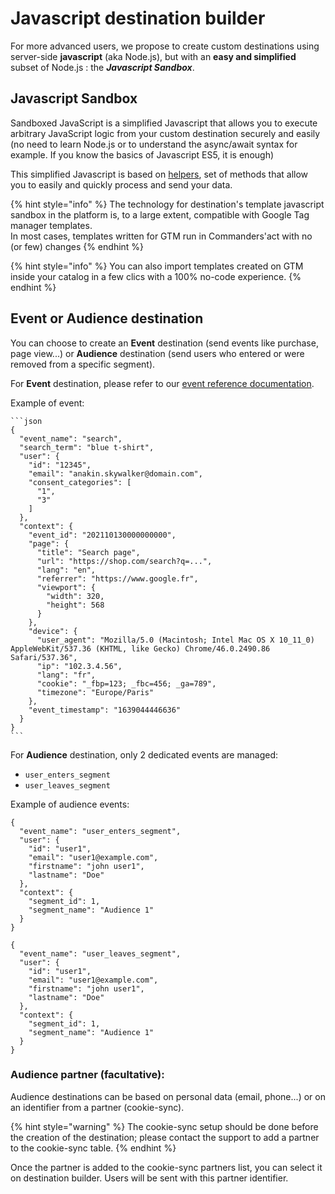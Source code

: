 # Javascript destination builder

For more advanced users, we propose to create custom destinations using server-side **javascript** (aka Node.js), but with an **easy and simplified** subset of Node.js : the _**Javascript Sandbox**_.

## Javascript Sandbox

Sandboxed JavaScript is a simplified Javascript that allows you to execute arbitrary JavaScript logic from your custom destination securely and easily (no need to learn Node.js or to understand the async/await syntax for example. If you know the basics of Javascript ES5, it is enough)

This simplified Javascript is based on [helpers](serverside-js-helpers.md), set of methods that allow you to easily and quickly process and send your data.

{% hint style="info" %}
The technology for destination's template javascript sandbox in the platform is, to a large extent, compatible with Google Tag manager templates. \
In most cases, templates written for GTM run in Commanders'act with no (or few) changes
{% endhint %}

{% hint style="info" %}
You can also import templates created on GTM inside your catalog in a few clics with a 100% no-code experience.
{% endhint %}

## Event or Audience destination

You can choose to create an **Event** destination (send events like purchase, page view...) or **Audience** destination (send users who entered or were removed from a specific segment).

For **Event** destination, please refer to our [event reference documentation](../../../../developers/tracking/events-reference/).

Example of event:

````
```json
{
  "event_name": "search",
  "search_term": "blue t-shirt",
  "user": {
    "id": "12345",
    "email": "anakin.skywalker@domain.com",
    "consent_categories": [
      "1",
      "3"
    ]
  },
  "context": {
    "event_id": "202110130000000000",
    "page": {
      "title": "Search page",
      "url": "https://shop.com/search?q=...",
      "lang": "en",
      "referrer": "https://www.google.fr",
      "viewport": {
        "width": 320,
        "height": 568
      }
    },
    "device": {
      "user_agent": "Mozilla/5.0 (Macintosh; Intel Mac OS X 10_11_0) AppleWebKit/537.36 (KHTML, like Gecko) Chrome/46.0.2490.86 Safari/537.36",
      "ip": "102.3.4.56",
      "lang": "fr",
      "cookie": "_fbp=123; _fbc=456; _ga=789",
      "timezone": "Europe/Paris"
    },
    "event_timestamp": "1639044446636"
  }
}
```
````

For **Audience** destination, only 2 dedicated events are managed:&#x20;

* `user_enters_segment`
* `user_leaves_segment`

Example of audience events:

```
{
  "event_name": "user_enters_segment",
  "user": {
    "id": "user1",
    "email": "user1@example.com",
    "firstname": "john user1",
    "lastname": "Doe"
  },
  "context": {
    "segment_id": 1,
    "segment_name": "Audience 1"
  }
}
```

```
{
  "event_name": "user_leaves_segment",
  "user": {
    "id": "user1",
    "email": "user1@example.com",
    "firstname": "john user1",
    "lastname": "Doe"
  },
  "context": {
    "segment_id": 1,
    "segment_name": "Audience 1"
  }
}
```

### Audience partner (facultative):

Audience destinations can be based on personal data (email, phone...) or on an identifier from a partner (cookie-sync).

{% hint style="warning" %}
The cookie-sync setup should be done before the creation of the destination; please contact the support to add a partner to the cookie-sync table.
{% endhint %}

Once the partner is added to the cookie-sync partners list, you can select it on destination builder. Users will be sent with this partner identifier.
